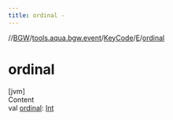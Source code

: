 ```yaml
---
title: ordinal -
---
```

//[BGW](../../../../index.md)/[tools.aqua.bgw.event](../../index.md)/[KeyCode](../index.md)/[E](index.md)/[ordinal](ordinal.md)



# ordinal  
[jvm]  
Content  
val [ordinal](ordinal.md): [Int](https://kotlinlang.org/api/latest/jvm/stdlib/kotlin/-int/index.html)  



